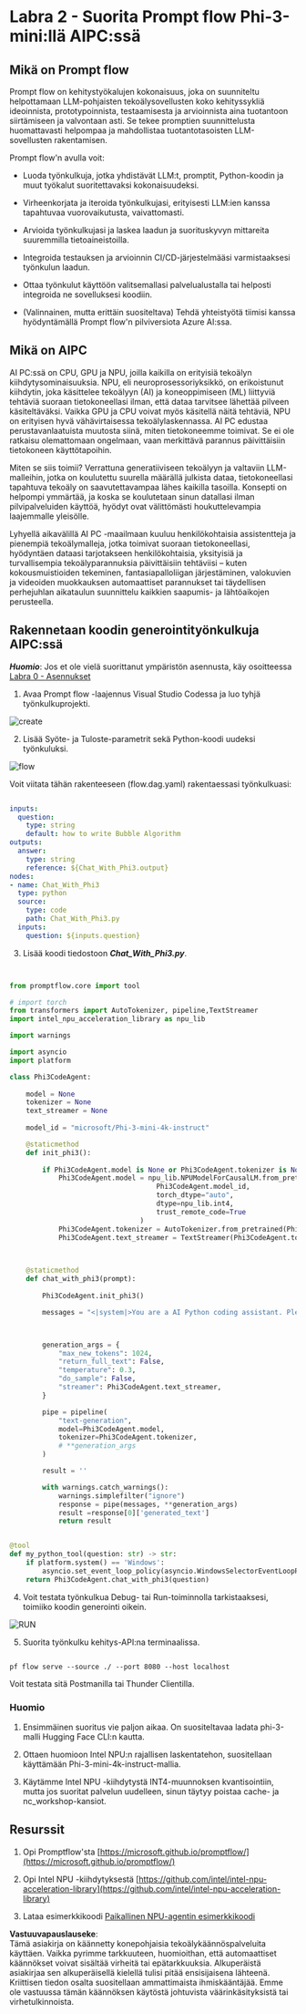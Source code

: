 # **Labra 2 - Suorita Prompt flow Phi-3-mini:llä AIPC:ssä**

## **Mikä on Prompt flow**

Prompt flow on kehitystyökalujen kokonaisuus, joka on suunniteltu helpottamaan LLM-pohjaisten tekoälysovellusten koko kehityssykliä ideoinnista, prototypoinnista, testaamisesta ja arvioinnista aina tuotantoon siirtämiseen ja valvontaan asti. Se tekee promptien suunnittelusta huomattavasti helpompaa ja mahdollistaa tuotantotasoisten LLM-sovellusten rakentamisen.

Prompt flow'n avulla voit:

- Luoda työnkulkuja, jotka yhdistävät LLM:t, promptit, Python-koodin ja muut työkalut suoritettavaksi kokonaisuudeksi.

- Virheenkorjata ja iteroida työnkulkujasi, erityisesti LLM:ien kanssa tapahtuvaa vuorovaikutusta, vaivattomasti.

- Arvioida työnkulkujasi ja laskea laadun ja suorituskyvyn mittareita suuremmilla tietoaineistoilla.

- Integroida testauksen ja arvioinnin CI/CD-järjestelmääsi varmistaaksesi työnkulun laadun.

- Ottaa työnkulut käyttöön valitsemallasi palvelualustalla tai helposti integroida ne sovelluksesi koodiin.

- (Valinnainen, mutta erittäin suositeltava) Tehdä yhteistyötä tiimisi kanssa hyödyntämällä Prompt flow'n pilviversiota Azure AI:ssa.

## **Mikä on AIPC**

AI PC:ssä on CPU, GPU ja NPU, joilla kaikilla on erityisiä tekoälyn kiihdytysominaisuuksia. NPU, eli neuroprosessoriyksikkö, on erikoistunut kiihdytin, joka käsittelee tekoälyyn (AI) ja koneoppimiseen (ML) liittyviä tehtäviä suoraan tietokoneellasi ilman, että dataa tarvitsee lähettää pilveen käsiteltäväksi. Vaikka GPU ja CPU voivat myös käsitellä näitä tehtäviä, NPU on erityisen hyvä vähävirtaisessa tekoälylaskennassa. AI PC edustaa perustavanlaatuista muutosta siinä, miten tietokoneemme toimivat. Se ei ole ratkaisu olemattomaan ongelmaan, vaan merkittävä parannus päivittäisiin tietokoneen käyttötapoihin.

Miten se siis toimii? Verrattuna generatiiviseen tekoälyyn ja valtaviin LLM-malleihin, jotka on koulutettu suurella määrällä julkista dataa, tietokoneellasi tapahtuva tekoäly on saavutettavampaa lähes kaikilla tasoilla. Konsepti on helpompi ymmärtää, ja koska se koulutetaan sinun datallasi ilman pilvipalveluiden käyttöä, hyödyt ovat välittömästi houkuttelevampia laajemmalle yleisölle.

Lyhyellä aikavälillä AI PC -maailmaan kuuluu henkilökohtaisia assistentteja ja pienempiä tekoälymalleja, jotka toimivat suoraan tietokoneellasi, hyödyntäen dataasi tarjotakseen henkilökohtaisia, yksityisiä ja turvallisempia tekoälyparannuksia päivittäisiin tehtäviisi – kuten kokousmuistioiden tekeminen, fantasiapalloliigan järjestäminen, valokuvien ja videoiden muokkauksen automaattiset parannukset tai täydellisen perhejuhlan aikataulun suunnittelu kaikkien saapumis- ja lähtöaikojen perusteella.

## **Rakennetaan koodin generointityönkulkuja AIPC:ssä**

***Huomio***: Jos et ole vielä suorittanut ympäristön asennusta, käy osoitteessa [Labra 0 - Asennukset](./01.Installations.md)

1. Avaa Prompt flow -laajennus Visual Studio Codessa ja luo tyhjä työnkulkuprojekti.

![create](../../../../../../../../../translated_images/pf_create.d6172d8277a78a7fa82cd6ff727ed44e037fa78b662f1f62d5963f36d712d229.fi.png)

2. Lisää Syöte- ja Tuloste-parametrit sekä Python-koodi uudeksi työnkuluksi.

![flow](../../../../../../../../../translated_images/pf_flow.d5646a323fb7f444c0b98b4521057a592325c583e7ba18bc31500bc0415e9ef3.fi.png)

Voit viitata tähän rakenteeseen (flow.dag.yaml) rakentaessasi työnkulkuasi:

```yaml

inputs:
  question:
    type: string
    default: how to write Bubble Algorithm
outputs:
  answer:
    type: string
    reference: ${Chat_With_Phi3.output}
nodes:
- name: Chat_With_Phi3
  type: python
  source:
    type: code
    path: Chat_With_Phi3.py
  inputs:
    question: ${inputs.question}


```

3. Lisää koodi tiedostoon ***Chat_With_Phi3.py***.

```python


from promptflow.core import tool

# import torch
from transformers import AutoTokenizer, pipeline,TextStreamer
import intel_npu_acceleration_library as npu_lib

import warnings

import asyncio
import platform

class Phi3CodeAgent:
    
    model = None
    tokenizer = None
    text_streamer = None
    
    model_id = "microsoft/Phi-3-mini-4k-instruct"

    @staticmethod
    def init_phi3():
        
        if Phi3CodeAgent.model is None or Phi3CodeAgent.tokenizer is None or Phi3CodeAgent.text_streamer is None:
            Phi3CodeAgent.model = npu_lib.NPUModelForCausalLM.from_pretrained(
                                    Phi3CodeAgent.model_id,
                                    torch_dtype="auto",
                                    dtype=npu_lib.int4,
                                    trust_remote_code=True
                                )
            Phi3CodeAgent.tokenizer = AutoTokenizer.from_pretrained(Phi3CodeAgent.model_id)
            Phi3CodeAgent.text_streamer = TextStreamer(Phi3CodeAgent.tokenizer, skip_prompt=True)

    

    @staticmethod
    def chat_with_phi3(prompt):
        
        Phi3CodeAgent.init_phi3()

        messages = "<|system|>You are a AI Python coding assistant. Please help me to generate code in Python.The answer only genertated Python code, but any comments and instructions do not need to be generated<|end|><|user|>" + prompt +"<|end|><|assistant|>"



        generation_args = {
            "max_new_tokens": 1024,
            "return_full_text": False,
            "temperature": 0.3,
            "do_sample": False,
            "streamer": Phi3CodeAgent.text_streamer,
        }

        pipe = pipeline(
            "text-generation",
            model=Phi3CodeAgent.model,
            tokenizer=Phi3CodeAgent.tokenizer,
            # **generation_args
        )

        result = ''

        with warnings.catch_warnings():
            warnings.simplefilter("ignore")
            response = pipe(messages, **generation_args)
            result =response[0]['generated_text']
            return result


@tool
def my_python_tool(question: str) -> str:
    if platform.system() == 'Windows':
        asyncio.set_event_loop_policy(asyncio.WindowsSelectorEventLoopPolicy())
    return Phi3CodeAgent.chat_with_phi3(question)


```

4. Voit testata työnkulkua Debug- tai Run-toiminnolla tarkistaaksesi, toimiiko koodin generointi oikein.

![RUN](../../../../../../../../../translated_images/pf_run.d918637dc00f61e9bdeec37d4cc9646f77d270ac9203bcce13569f3157202b6e.fi.png)

5. Suorita työnkulku kehitys-API:na terminaalissa.

```

pf flow serve --source ./ --port 8080 --host localhost   

```

Voit testata sitä Postmanilla tai Thunder Clientilla.

### **Huomio**

1. Ensimmäinen suoritus vie paljon aikaa. On suositeltavaa ladata phi-3-malli Hugging Face CLI:n kautta.

2. Ottaen huomioon Intel NPU:n rajallisen laskentatehon, suositellaan käyttämään Phi-3-mini-4k-instruct-mallia.

3. Käytämme Intel NPU -kiihdytystä INT4-muunnoksen kvantisointiin, mutta jos suoritat palvelun uudelleen, sinun täytyy poistaa cache- ja nc_workshop-kansiot.

## **Resurssit**

1. Opi Promptflow'sta [https://microsoft.github.io/promptflow/](https://microsoft.github.io/promptflow/)

2. Opi Intel NPU -kiihdytyksestä [https://github.com/intel/intel-npu-acceleration-library](https://github.com/intel/intel-npu-acceleration-library)

3. Lataa esimerkkikoodi [Paikallinen NPU-agentin esimerkkikoodi](../../../../../../../../../code/07.Lab/01/AIPC)

**Vastuuvapauslauseke**:  
Tämä asiakirja on käännetty konepohjaisia tekoälykäännöspalveluita käyttäen. Vaikka pyrimme tarkkuuteen, huomioithan, että automaattiset käännökset voivat sisältää virheitä tai epätarkkuuksia. Alkuperäistä asiakirjaa sen alkuperäisellä kielellä tulisi pitää ensisijaisena lähteenä. Kriittisen tiedon osalta suositellaan ammattimaista ihmiskääntäjää. Emme ole vastuussa tämän käännöksen käytöstä johtuvista väärinkäsityksistä tai virhetulkinnoista.